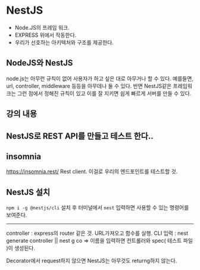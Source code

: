# NestJS

- Node.JS의 프레임 워크.
- EXPRESS 위에서 작동한다.
- 우리가 선호하는 아키텍처와 구조를 제공한다.

## NodeJS와 NestJS

node.js는 아무런 규칙이 없어 사용자가 하고 싶은 대로 아무거나 할 수 있다. 예를들면, url, controller, middleware 등등을 아무데나 둘 수 있다.
반면 NestJS같은 프레임워크는 그런 점에서 정해진 규칙이 있고 이를 잘 지키면 쉽게 빠르게 서버를 만들 수 있다.

## 강의 내용

## NestJS로 REST API를 만들고 테스트 한다..

## insomnia

https://insomnia.rest/
Rest client. 이걸로 우리의 엔드포인트를 테스트할 것.

## NestJS 설치

`npm i -g @nestjs/cli`
설치 후 터미널에서 `nest` 입력하면 사용할 수 있는 명령어를 보여준다.

---

controller : express의 router 같은 것. URL가져오고 함수를 실행.
CLI 입력 : nest generate controller || nest g co => 이름을 입력하면 컨트롤러와 spec( 테스트 파일 )이 생성된다.

Decorator에서 request하지 않으면 NestJS는 아무것도 returng하지 않는다.
